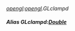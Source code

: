 _[opengl](../../modules/opengl/opengl-module.md):[opengl](../../modules/opengl/opengl-module.md).GLclampd_
##### Alias GLclampd:[Double](../../modules/wonkey/wonkey-types-double.md)
